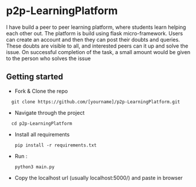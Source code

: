 # p2p-LearningPlatform
I have build a peer to peer learning platform, where students learn helping each other out. The platform is build using flask micro-framework. Users can create an account and then they can post their doubts and queries. These doubts are visible to all, and interested peers can it up and solve the issue. On successful completion of the task, a small amount would be given to the person who solves the issue

## Getting started

* Fork & Clone the repo
```
  git clone https://github.com/[yourname]/p2p-LearningPlatform.git
```

* Navigate through the project
```
  cd p2p-LearningPlatform
```
* Install all requirements
  ``` 
  pip install -r requirements.txt
  ```
  
* Run :
  ```
  python3 main.py
  ```
  
* Copy the localhost url (usually localhost:5000/) and paste in browser


